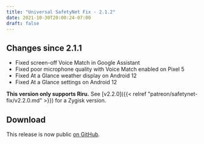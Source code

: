 ```yaml
---
title: "Universal SafetyNet Fix · 2.1.2"
date: 2021-10-30T20:00:24-07:00
draft: false
---
```


## Changes since 2.1.1

- Fixed screen-off Voice Match in Google Assistant
- Fixed poor microphone quality with Voice Match enabled on Pixel 5
- Fixed At a Glance weather display on Android 12
- Fixed At a Glance settings on Android 12

**This version only supports Riru.** See [v2.2.0]({{< relref "patreon/safetynet-fix/v2.2.0.md" >}}) for a Zygisk version.

## Download

This release is now public [on GitHub](https://github.com/kdrag0n/safetynet-fix/releases/v2.1.2).
